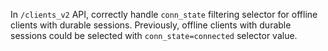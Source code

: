 In `/clients_v2` API, correctly handle `conn_state` filtering selector for offline clients with durable sessions. Previously, offline clients with durable sessions could be selected with `conn_state=connected` selector value.

